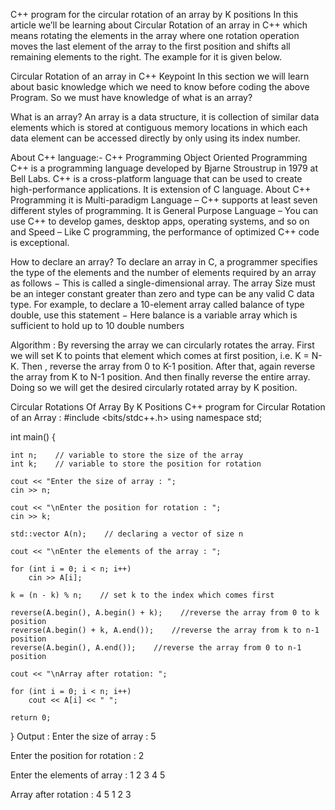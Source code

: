 C++ program for the circular rotation of an array by K positions
In this article we’ll be learning about Circular Rotation of an array in C++ which means rotating the elements in the array where one rotation operation moves the last element of the array to the first position and shifts all remaining elements to the right. The example for it is given below.

Circular Rotation of an array in C++
Keypoint
In this section we will learn about basic knowledge which we need to know before coding the above Program. So we must have knowledge of what is an array? 

What is an array?
An array is a data structure, it is collection of similar data elements which is stored at contiguous memory locations in which each data element can be accessed directly by only using its index number.
 
About C++ language:-
C++ Programming Object Oriented Programming C++ is a programming language developed by Bjarne Stroustrup in 1979 at Bell Labs. C++ is a cross-platform language that can be used to create high-performance applications. It is extension of C language. About C++ Programming it is Multi-paradigm Language – C++ supports at least seven different styles of programming. It is General Purpose Language – You can use C++ to develop games, desktop apps, operating systems, and so on and  Speed – Like C programming, the performance of optimized C++ code is exceptional. 
 
 
How to declare an array?
To declare an array in C, a programmer specifies the type of the elements and the number of elements required by an array as follows − This is called a single-dimensional array. The array Size must be an integer constant greater than zero and type can be any valid C data type. For example, to declare a 10-element array called balance of type double, use this statement − Here balance is a variable array which is sufficient to hold up to 10 double numbers
 
Algorithm :
By reversing the array we can circularly rotates the array.
First we will set K to points that element which comes at first position, i.e. K = N-K.
Then , reverse the array from 0 to K-1 position.
After that, again reverse the array from K to N-1 position.
And then finally reverse the entire array.
Doing so we will get the desired circularly rotated array by K position.
 
 
 
Circular Rotations Of Array By K Positions
C++ program for Circular Rotation of an Array :
#include <bits/stdc++.h>
using namespace std;

int main()
{

    int n;    // variable to store the size of the array
    int k;    // variable to store the position for rotation

    cout << "Enter the size of array : ";
    cin >> n;

    cout << "\nEnter the position for rotation : ";
    cin >> k;

    std::vector A(n);    // declaring a vector of size n

    cout << "\nEnter the elements of the array : ";

    for (int i = 0; i < n; i++)
        cin >> A[i];

    k = (n - k) % n;    // set k to the index which comes first

    reverse(A.begin(), A.begin() + k);    //reverse the array from 0 to k position
    reverse(A.begin() + k, A.end());    //reverse the array from k to n-1 position
    reverse(A.begin(), A.end());    //reverse the array from 0 to n-1 position

    cout << "\nArray after rotation: ";

    for (int i = 0; i < n; i++)
        cout << A[i] << " ";

    return 0;

}
Output :
Enter the size of array : 5

Enter the position for rotation : 2

Enter the elements of array : 1 2 3 4 5

Array after rotation : 4 5 1 2 3
